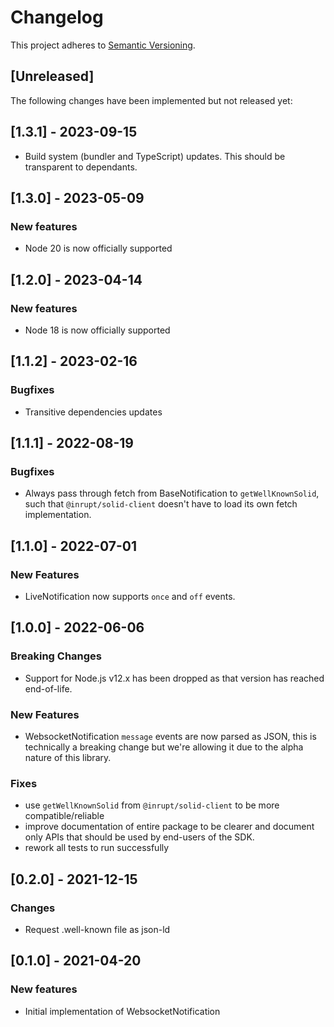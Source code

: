 # Changelog

This project adheres to [Semantic Versioning](http://semver.org/spec/v2.0.0.html).

## [Unreleased]

The following changes have been implemented but not released yet:

## [1.3.1] - 2023-09-15

- Build system (bundler and TypeScript) updates. This should be transparent to dependants.

## [1.3.0] - 2023-05-09

### New features

- Node 20 is now officially supported

## [1.2.0] - 2023-04-14

### New features

- Node 18 is now officially supported

## [1.1.2] - 2023-02-16

### Bugfixes

- Transitive dependencies updates

## [1.1.1] - 2022-08-19

### Bugfixes

- Always pass through fetch from BaseNotification to `getWellKnownSolid`, such
  that `@inrupt/solid-client` doesn't have to load its own fetch implementation.

## [1.1.0] - 2022-07-01

### New Features

- LiveNotification now supports `once` and `off` events.

## [1.0.0] - 2022-06-06

### Breaking Changes

- Support for Node.js v12.x has been dropped as that version has reached end-of-life.

### New Features

- WebsocketNotification `message` events are now parsed as JSON, this is technically a breaking change but we're allowing it due to the alpha nature of this library.

### Fixes

- use `getWellKnownSolid` from `@inrupt/solid-client` to be more compatible/reliable
- improve documentation of entire package to be clearer and document only APIs that should be used by end-users of the SDK.
- rework all tests to run successfully

## [0.2.0] - 2021-12-15

### Changes

- Request .well-known file as json-ld

## [0.1.0] - 2021-04-20

### New features

- Initial implementation of WebsocketNotification
